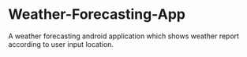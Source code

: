 # Weather-Forecasting-App
A weather forecasting android application which shows weather report according to user input location.
